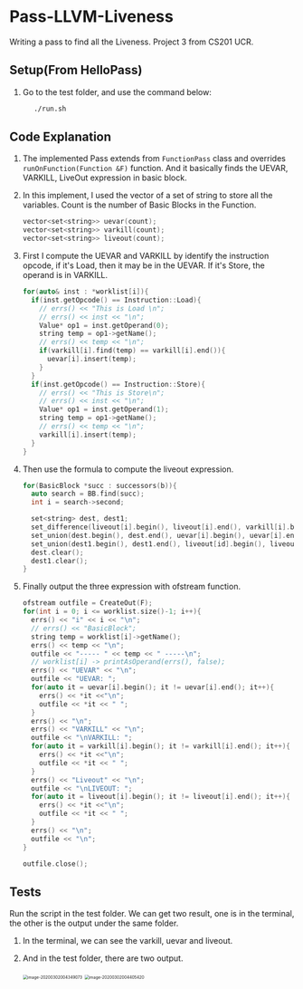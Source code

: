 # Pass-LLVM-Liveness
Writing a pass to find all the Liveness. Project 3 from CS201 UCR.

## Setup(From HelloPass) 
1. Go to the test folder, and use the command below:
```bash
      ./run.sh
```
## Code Explanation 
1. The implemented Pass extends from ``FunctionPass`` class and overrides ``runOnFunction(Function &F)`` function. And it basically finds the UEVAR, VARKILL, LiveOut expression in basic block.

2. In this implement, I used the vector of a set of string to store all the variables. Count is the number of Basic Blocks in the Function. 

   ```c++
   vector<set<string>> uevar(count);
   vector<set<string>> varkill(count);
   vector<set<string>> liveout(count);
   ```

3. First I compute the UEVAR and VARKILL by identify the instruction opcode, if it's Load, then it may be in the UEVAR. If it's Store, the operand is in VARKILL.

   ```c++
   for(auto& inst : *worklist[i]){
     if(inst.getOpcode() == Instruction::Load){
       // errs() << "This is Load \n";
       // errs() << inst << "\n";
       Value* op1 = inst.getOperand(0);
       string temp = op1->getName();
       // errs() << temp << "\n";
       if(varkill[i].find(temp) == varkill[i].end()){
         uevar[i].insert(temp);
       }
     }
     if(inst.getOpcode() == Instruction::Store){
       // errs() << "This is Store\n";
       // errs() << inst << "\n";
       Value* op1 = inst.getOperand(1);
       string temp = op1->getName();
       // errs() << temp << "\n";
       varkill[i].insert(temp);
     }
   }
   ```

4. Then use the formula to compute the liveout expression. 

   ```C++
   for(BasicBlock *succ : successors(b)){
     auto search = BB.find(succ);
     int i = search->second;
   
     set<string> dest, dest1;
     set_difference(liveout[i].begin(), liveout[i].end(), varkill[i].begin(), varkill[i].end(), inserter(dest, dest.begin()));
     set_union(dest.begin(), dest.end(), uevar[i].begin(), uevar[i].end(), inserter(dest1, dest1.begin()));
     set_union(dest1.begin(), dest1.end(), liveout[id].begin(), liveout[id].end(), inserter(liveout[id], liveout[id].begin()));
     dest.clear();
     dest1.clear();
   }
   ```
   
5. Finally output the three expression with ofstream function.

   ```c++
   ofstream outfile = CreateOut(F);
   for(int i = 0; i <= worklist.size()-1; i++){
     errs() << "i" << i << "\n";
     // errs() << "BasicBlock";
     string temp = worklist[i]->getName();
     errs() << temp << "\n";
     outfile << "----- " << temp << " -----\n";
     // worklist[i] -> printAsOperand(errs(), false);
     errs() << "UEVAR" << "\n";
     outfile << "UEVAR: ";
     for(auto it = uevar[i].begin(); it != uevar[i].end(); it++){
       errs() << *it <<"\n";
       outfile << *it << " ";
     }
     errs() << "\n";
     errs() << "VARKILL" << "\n";
     outfile << "\nVARKILL: ";
     for(auto it = varkill[i].begin(); it != varkill[i].end(); it++){
       errs() << *it <<"\n";
       outfile << *it << " ";
     }
     errs() << "Liveout" << "\n";
     outfile << "\nLIVEOUT: ";
     for(auto it = liveout[i].begin(); it != liveout[i].end(); it++){
       errs() << *it <<"\n";
       outfile << *it << " ";
     }
     errs() << "\n";
     outfile << "\n";
   }
   
   outfile.close();
   ```


## Tests

Run the script in the test folder. We can get two result, one is in the terminal, the other is the output under the same folder.

1. In the terminal, we can see the varkill, uevar and liveout.



2. And in the test folder, there are two output.

   <img src="/Users/buming/Library/Application Support/typora-user-images/image-20200302004349073.png" alt="image-20200302004349073" style="zoom:50%;" />
   
   <img src="/Users/buming/Library/Application Support/typora-user-images/image-20200302004405420.png" alt="image-20200302004405420" style="zoom:50%;" />

